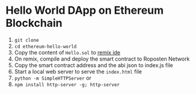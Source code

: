 # Hello World DApp on Ethereum Blockchain

1. `git clone`
2. `cd ethereum-hello-world`
3. Copy the content of `Hello.sol` to [remix ide](http://remix.ethereum.org)
4. On remix, compile and deploy the smart contract to Roposten Network
5. Copy the smart contract address and the abi json to index.js file 
6. Start a local web server to serve the `index.html` file
7. `python -m SimpleHTTPServer` 
or
7. `npm install http-server -g; http-server`

